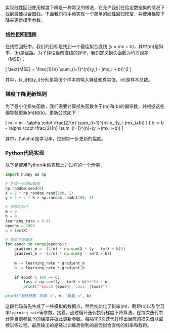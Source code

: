 实现线性回归使用梯度下降是一种常见的做法，它允许我们在给定数据集的情况下找到最佳拟合直线。下面我们将手动实现一个简单的线性回归模型，并使用梯度下降来更新模型参数。

### 线性回归回顾

在线性回归中，我们的目标是找到一个最佳拟合直线 \(y = mx + b\)，其中\(m\)是斜率，\(b\)是截距。为了评估当前直线的好坏，我们定义损失函数为均方误差（MSE）：

\[ \text{MSE} = \frac{1}{n} \sum_{i=1}^{n}(y_i - (mx_i + b))^2 \]

其中，\(x_i\)和\(y_i\)分别是第\(i\)个样本的输入特征和真实值，\(n\)是样本总数。

### 梯度下降更新规则

为了最小化损失函数，我们需要计算损失函数关于\(m\)和\(b\)的偏导数，并根据这些偏导数更新\(m\)和\(b\)。更新公式如下：

\[ m := m - \alpha \cdot \frac{2}{n} \sum_{i=1}^{n}-x_i(y_i-(mx_i+b)) \]
\[ b := b - \alpha \cdot \frac{2}{n} \sum_{i=1}^{n}-(y_i-(mx_i+b)) \]

其中，\(\alpha\)是学习率，控制每一步更新的幅度。

### Python代码实现

以下是使用Python手动实现上述过程的一个示例：

```python
import numpy as np

# 生成一些模拟数据
np.random.seed(0)
X = 2 * np.random.rand(100, 1)
y = 4 + 3 * X + np.random.randn(100, 1)

# 参数初始化
m = 0
b = 0
learning_rate = 0.01
epochs = 1000
n = len(X)

# 梯度下降算法
for epoch in range(epochs):
    gradient_m = -(2/n) * np.sum(X * (y - (m*X + b)))
    gradient_b = -(2/n) * np.sum(y - (m*X + b))
    
    m -= learning_rate * gradient_m
    b -= learning_rate * gradient_b
    
    if epoch % 100 == 0:
        loss = np.sum((y - (m*X + b))**2) / n
        print(f"Epoch {epoch}, Loss: {loss}")

print("最终参数：斜率 =", m, "截距 =", b)
```

这段代码首先生成了一些模拟的数据点，然后初始化了斜率\(m\)、截距\(b\)以及学习率`learning_rate`等参数。接着，通过循环迭代执行梯度下降算法，在每次迭代中计算当前参数下的梯度并据此更新参数。每隔100次迭代打印出当前的损失值以监控训练过程。最后输出的是经过训练后得到的最佳拟合直线的斜率和截距。